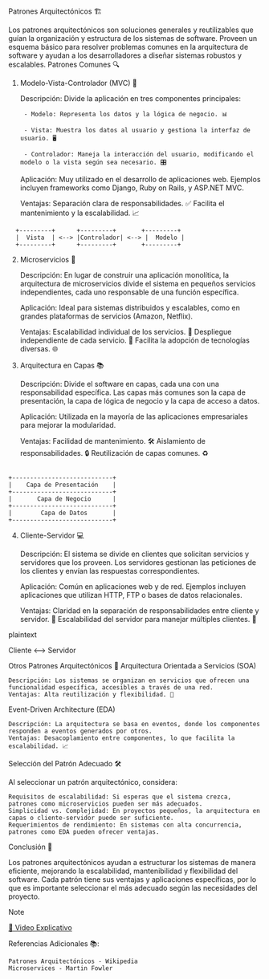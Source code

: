Patrones Arquitectónicos 🏗️

Los patrones arquitectónicos son soluciones generales y reutilizables que guían la organización y estructura de los sistemas de software. Proveen un esquema básico para resolver problemas comunes en la arquitectura de software y ayudan a los desarrolladores a diseñar sistemas robustos y escalables.
Patrones Comunes 🔍
1. Modelo-Vista-Controlador (MVC) 🎨

    Descripción: Divide la aplicación en tres componentes principales:
   
        - Modelo: Representa los datos y la lógica de negocio. 📊
   
        - Vista: Muestra los datos al usuario y gestiona la interfaz de usuario. 🖥️
   
        - Controlador: Maneja la interacción del usuario, modificando el modelo o la vista según sea necesario. 🎛️

    Aplicación: Muy utilizado en el desarrollo de aplicaciones web. Ejemplos incluyen frameworks como Django, Ruby on Rails, y ASP.NET MVC.

    Ventajas:
        Separación clara de responsabilidades. ✅
        Facilita el mantenimiento y la escalabilidad. 📈


```
  +---------+      +---------+       +---------+
  |  Vista  | <--> |Controlador| <--> |  Modelo |
  +---------+      +---------+       +---------+
```
2. Microservicios 🧩

    Descripción: En lugar de construir una aplicación monolítica, la arquitectura de microservicios divide el sistema en pequeños servicios independientes, cada uno responsable de una función específica.

    Aplicación: Ideal para sistemas distribuidos y escalables, como en grandes plataformas de servicios (Amazon, Netflix).

    Ventajas:
        Escalabilidad individual de los servicios. 📏
        Despliegue independiente de cada servicio. 🚀
        Facilita la adopción de tecnologías diversas. 🌐

3. Arquitectura en Capas 📚

    Descripción: Divide el software en capas, cada una con una responsabilidad específica. Las capas más comunes son la capa de presentación, la capa de lógica de negocio y la capa de acceso a datos.

    Aplicación: Utilizada en la mayoría de las aplicaciones empresariales para mejorar la modularidad.

    Ventajas:
        Facilidad de mantenimiento. 🛠️
        Aislamiento de responsabilidades. 🔒
        Reutilización de capas comunes. ♻️
```

+----------------------------+
|    Capa de Presentación    |
+----------------------------+
|       Capa de Negocio      |
+----------------------------+
|        Capa de Datos       |
+----------------------------+
```

4. Cliente-Servidor 💻

    Descripción: El sistema se divide en clientes que solicitan servicios y servidores que los proveen. Los servidores gestionan las peticiones de los clientes y envían las respuestas correspondientes.

    Aplicación: Común en aplicaciones web y de red. Ejemplos incluyen aplicaciones que utilizan HTTP, FTP o bases de datos relacionales.

    Ventajas:
        Claridad en la separación de responsabilidades entre cliente y servidor. 🌟
        Escalabilidad del servidor para manejar múltiples clientes. 🔄

plaintext

Cliente <--> Servidor

Otros Patrones Arquitectónicos 🔄
Arquitectura Orientada a Servicios (SOA)

    Descripción: Los sistemas se organizan en servicios que ofrecen una funcionalidad específica, accesibles a través de una red.
    Ventajas: Alta reutilización y flexibilidad. 🔗

Event-Driven Architecture (EDA)

    Descripción: La arquitectura se basa en eventos, donde los componentes responden a eventos generados por otros.
    Ventajas: Desacoplamiento entre componentes, lo que facilita la escalabilidad. 📈

Selección del Patrón Adecuado 🛠️

Al seleccionar un patrón arquitectónico, considera:

    Requisitos de escalabilidad: Si esperas que el sistema crezca, patrones como microservicios pueden ser más adecuados.
    Simplicidad vs. Complejidad: En proyectos pequeños, la arquitectura en capas o cliente-servidor puede ser suficiente.
    Requerimientos de rendimiento: En sistemas con alta concurrencia, patrones como EDA pueden ofrecer ventajas.

Conclusión 📝

Los patrones arquitectónicos ayudan a estructurar los sistemas de manera eficiente, mejorando la escalabilidad, mantenibilidad y flexibilidad del software. Cada patrón tiene sus ventajas y aplicaciones específicas, por lo que es importante seleccionar el más adecuado según las necesidades del proyecto.

>[!NOTE]
[🎥 Video Explicativo](https://www.youtube.com/watch?v=87lBMvk75eM&list=PLFHx3afTdaY0KR3h_NVjoWajr2OLRiqPv)



Referencias Adicionales 📚:

    Patrones Arquitectónicos - Wikipedia
    Microservices - Martin Fowler

